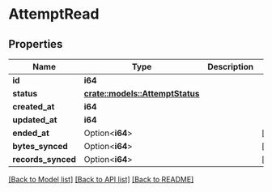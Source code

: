 # AttemptRead

## Properties

Name | Type | Description | Notes
------------ | ------------- | ------------- | -------------
**id** | **i64** |  | 
**status** | [**crate::models::AttemptStatus**](AttemptStatus.md) |  | 
**created_at** | **i64** |  | 
**updated_at** | **i64** |  | 
**ended_at** | Option<**i64**> |  | [optional]
**bytes_synced** | Option<**i64**> |  | [optional]
**records_synced** | Option<**i64**> |  | [optional]

[[Back to Model list]](../README.md#documentation-for-models) [[Back to API list]](../README.md#documentation-for-api-endpoints) [[Back to README]](../README.md)


